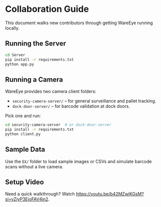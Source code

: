 # Collaboration Guide

This document walks new contributors through getting WareEye running locally.

## Running the Server

```bash
cd Server
pip install -r requirements.txt
python app.py
```

## Running a Camera

WareEye provides two camera client folders:

* `security-camera-server/` – for general surveillance and pallet tracking.
* `dock-door-server/` – for barcode validation at dock doors.

Pick one and run:

```bash
cd security-camera-server  # or dock-door-server
pip install -r requirements.txt
python client.py
```

## Sample Data

Use the `EX/` folder to load sample images or CSVs and simulate barcode scans without a live camera.

## Setup Video

Need a quick walkthrough? Watch <https://youtu.be/b42MZwiKGsM?si=vZiyP3EjoFAV4in2>.
